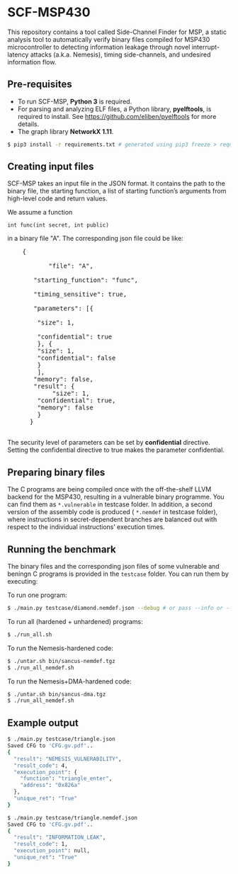 # SCF-MSP430
This repository contains a tool called Side-Channel Finder for MSP, a static analysis tool to automatically verify  binary files compiled for MSP430 microcontroller to detecting information leakage through novel interrupt-latency attacks (a.k.a. Nemesis), timing side-channels, and undesired information flow.

## Pre-requisites
- To run SCF-MSP, **Python 3** is required.<br/>
- For parsing and analyzing ELF files, a Python library, **pyelftools**, is required to install. See https://github.com/eliben/pyelftools for more details.
- The graph library **NetworkX 1.11**.

```bash
$ pip3 install -r requirements.txt # generated using pip3 freeze > requirements.txt
```

## Creating input files
SCF-MSP takes an input file in the JSON format. It contains the path to the binary file, the starting function, a list of starting function’s arguments from high-level code and return values.

We assume a function

    int func(int secret, int public)

in a binary file "A". The corresponding json file could be like:
<pre>
	{ <br />
           "file": "A",<br/>
	   "starting_function": "func",<br/>
	   "timing_sensitive": true,<br/>
	   "parameters": [{<br  />
		"size": 1,<br/>
		"confidential": true 
	    }, {
		"size": 1,
		"confidential": false
		}
	    ],
	   "memory": false,
	   "result": {
	        "size": 1,
		"confidential": true,
		"memory": false
		}
	  }
  </pre>

The security level of parameters can be set by **confidential** directive. Setting the confidential directive to true makes the parameter confidential.

## Preparing binary files
The C programs are being compiled once with the off-the-shelf LLVM backend for the MSP430, resulting in a vulnerable binary programme. You can find them as `*.vulnerable` in testcase folder. In addition, a second version of the assembly code is produced ( `*.nemdef` in testcase folder), where instructions in secret-dependent branches are balanced out with respect to the individual instructions’ execution times.

## Running the benchmark
The binary files and the corresponding json files of some vulnerable and beningn C programs is provided in the `testcase` folder. You can run them by executing:

To run one program:

```bash
$ ./main.py testcase/diamond.nemdef.json --debug # or pass --info or --warning or --error
```

To run all (hardened + unhardened) programs:

```bash
$ ./run_all.sh
```

To run the Nemesis-hardened code:

```bash
$ ./untar.sh bin/sancus-nemdef.tgz
$ ./run_all_nemdef.sh 
```

To run the Nemesis+DMA-hardened code:

```bash
$ ./untar.sh bin/sancus-dma.tgz
$ ./run_all_nemdef.sh 
```

## Example output

```bash
$ ./main.py testcase/triangle.json
Saved CFG to 'CFG.gv.pdf'..
{
  "result": "NEMESIS_VULNERABILITY",
  "result_code": 4,
  "execution_point": {
    "function": "triangle_enter",
    "address": "0x826a"
  },
  "unique_ret": "True"
}

$ ./main.py testcase/triangle.nemdef.json
Saved CFG to 'CFG.gv.pdf'..
{
  "result": "INFORMATION_LEAK",
  "result_code": 1,
  "execution_point": null,
  "unique_ret": "True"
}
```
